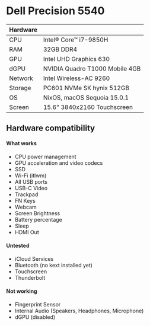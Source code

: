 # Dell Precision 5540
| Hardware  | |
| ------------- | ------------- |
| CPU  | Intel® Core™ i7-9850H |
| RAM  | 32GB DDR4 |
| GPU  | Intel UHD Graphics 630  |
| dGPU  | NVIDIA Quadro T1000 Mobile 4GB  |
| Network  | Intel Wireless-AC 9260  |
| Storage  | PC601 NVMe SK hynix 512GB |
| OS  | NixOS, macOS Sequoia 15.0.1 |
| Screen  | 15.6" 3840x2160 Touchscreen  |

## Hardware compatibility

#### What works
- CPU power management
- GPU acceleration and video codecs
- SSD
- Wi-Fi (itlwm)
- All USB ports
- USB-C Video
- Trackpad
- FN Keys
- Webcam
- Screen Brightness
- Battery percentage
- Sleep
- HDMI Out

#### Untested
- iCloud Services
- Bluetooth (no kext installed yet)
- Touchscreen
- Thunderbolt

#### Not working
- Fingerprint Sensor
- Internal Audio (Speakers, Headphones, Microphone)
- dGPU (disabled)
